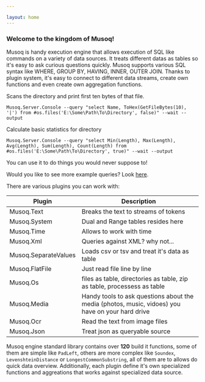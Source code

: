 ```yaml
---

layout: home
---
```

### **Welcome to the kingdom of Musoq!**

Musoq is handy execution engine that allows execution of SQL like commands on a variety of data sources.
It treats different datas as tables so it's easy to ask curious questions quickly.
Musoq supports various SQL syntax like WHERE, GROUP BY, HAVING, INNER, OUTER JOIN.
Thanks to plugin system, it's easy to connect to different data streams, create own functions and even create own aggregation functions.

Scans the directory and print first ten bytes of that file.
```
Musoq.Server.Console --query "select Name, ToHex(GetFileBytes(10), '|') from #os.files('E:\Some\Path\To\Directory', false)" --wait --output
```
Calculate basic statistics for directory
```
Musoq.Server.Console --query "select Min(Length), Max(Length), Avg(Length), Sum(Length), Count(Length) from #os.files('E:\Some\Path\To\Directory', true)" --wait --output
```
You can use it to do things you would never suppose to!

Would you like to see more example queries? Look [here](/examples).

There are various plugins you can work with:

| Plugin  | Description |
| ------------- | ------------- |
|  Musoq.Text  | Breaks the text to streams of tokens  |
|  Musoq.System | Dual and Range tables resides here  |
|  Musoq.Time | Allows to work with time  |
|  Musoq.Xml | Queries against XML? why not...  |
|  Musoq.SeparateValues | Loads csv or tsv and treat it's data as table  |
|  Musoq.FlatFile | Just read file line by line  |
|  Musoq.Os | files as table, directories as table, zip as table, processess as table  |
|  Musoq.Media | Handy tools to ask questions about the media (photos, music, vidoes) you have on your hard drive |
|  Musoq.Ocr | Read the text from image files  |
|  Musoq.Json  | Treat json as queryable source   |

Musoq engine standard library contains over **120** build it functions, some of them are simple like `PadLeft`, others are more complex like `Soundex`,  `LevenshteinDistance` or `LongestCommonSubstring`, all of them are to allows do quick data overview. Additionally, each plugin define it's own specialized functions and aggreations
that works against specialized data source.